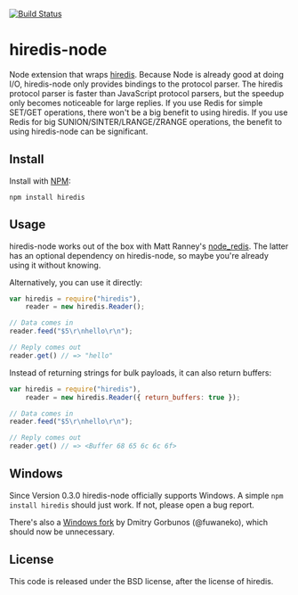 [![Build Status](https://travis-ci.org/redis/hiredis-node.png?branch=master)](https://travis-ci.org/redis/hiredis-node)

# hiredis-node

Node extension that wraps [hiredis][hiredis].
Because Node is already good at doing I/O, hiredis-node only provides
bindings to the protocol parser.
The hiredis protocol parser is faster than JavaScript protocol parsers,
but the speedup only becomes noticeable for large replies.
If you use Redis for simple SET/GET operations, there won't be a big
benefit to using hiredis.
If you use Redis for big SUNION/SINTER/LRANGE/ZRANGE operations, the
benefit to using hiredis-node can be significant.

[hiredis]: http://github.com/redis/hiredis

## Install

Install with [NPM][npm]:

```
npm install hiredis
```

[npm]: https://npmjs.org/

## Usage

hiredis-node works out of the box with Matt Ranney's [node_redis][node_redis].
The latter has an optional dependency on hiredis-node, so maybe you're
already using it without knowing.

Alternatively, you can use it directly:

```javascript
var hiredis = require("hiredis"),
    reader = new hiredis.Reader();

// Data comes in
reader.feed("$5\r\nhello\r\n");

// Reply comes out
reader.get() // => "hello"
```

Instead of returning strings for bulk payloads, it can also return
buffers:

```javascript
var hiredis = require("hiredis"),
    reader = new hiredis.Reader({ return_buffers: true });

// Data comes in
reader.feed("$5\r\nhello\r\n");

// Reply comes out
reader.get() // => <Buffer 68 65 6c 6c 6f>
```

[node_redis]: http://github.com/mranney/node_redis

## Windows

Since Version 0.3.0 hiredis-node officially supports Windows.
A simple `npm install hiredis` should just work.
If not, please open a bug report.

There's also a [Windows fork][windows_fork] by Dmitry Gorbunos (@fuwaneko), which should now be unnecessary.

[windows_fork]: https://github.com/fuwaneko/hiredis-node

## License

This code is released under the BSD license, after the license of hiredis.
